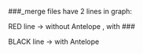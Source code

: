 ###_merge files have 2 lines in graph:

RED line -> without Antelope , with ###

BLACK line -> with Antelope